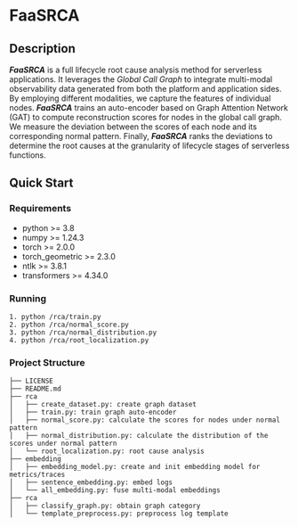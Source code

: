 # FaaSRCA
## Description
_**FaaSRCA**_ is a full lifecycle root cause analysis method for serverless applications. It leverages the _Global Call Graph_ to integrate multi-modal observability data generated from both the platform and application sides. By employing different modalities, we capture the features of individual nodes. _**FaaSRCA**_ trains an auto-encoder based on Graph Attention Network (GAT) to compute reconstruction scores for nodes in the global call graph. We measure the deviation between the scores of each node and its corresponding normal pattern. Finally, _**FaaSRCA**_ ranks the deviations to determine the root causes at the granularity of lifecycle stages of serverless functions.

## Quick Start
### Requirements
- python >= 3.8
- numpy >= 1.24.3
- torch >= 2.0.0
- torch_geometric >= 2.3.0
- ntlk >= 3.8.1 
- transformers >= 4.34.0

### Running
```
1. python /rca/train.py
2. python /rca/normal_score.py
3. python /rca/normal_distribution.py
4. python /rca/root_localization.py
```
### Project Structure
```
├── LICENSE
├── README.md
├── rca 
│   ├── create_dataset.py: create graph dataset
│   ├── train.py: train graph auto-encoder
│   ├── normal_score.py: calculate the scores for nodes under normal pattern
│   ├── normal_distribution.py: calculate the distribution of the scores under normal pattern
│   └── root_localization.py: root cause analysis
├── embedding
│   ├── embedding_model.py: create and init embedding model for metrics/traces
│   ├── sentence_embedding.py: embed logs
│   └── all_embedding.py: fuse multi-modal embeddings
├── rca 
│   ├── classify_graph.py: obtain graph category
│   └── template_preprocess.py: preprocess log template
```